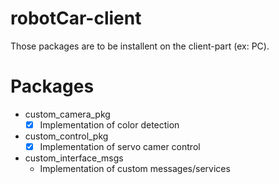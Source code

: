 # robotCar-client

Those packages are to be installent on the client-part (ex: PC).

# Packages
* custom_camera_pkg
  - [x] Implementation of color detection
* custom_control_pkg
  - [x] Implementation of servo camer control
* custom_interface_msgs
  * Implementation of custom messages/services
    
